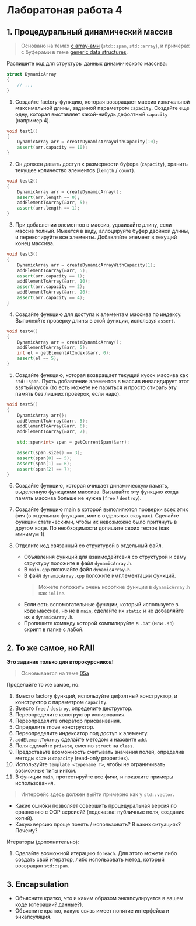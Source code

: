 # Лаборатоная работа 4

## 1. Процедуральный динамический массив

> Основано на темах [с array-ами](../en/06_arrays) (`std::span`, `std::array`),
> и примерах с буферами в теме [generic data structures](../en/09_generic_data_structures).

Распишите код для структуры данных динамического массива:

```cpp
struct DynamicArray
{
    // ...
}
```

1. Создайте factory-функцию, которая возвращает массив изначальной максимальной длины,
   заданной параметром `capacity`.
   Создайте еще одну, которая выставляет какой-нибудь дефолтный `capacity` (например 4).

```cpp
void test1()
{
    DynamicArray arr = createDynamicArrayWithCapacity(10);
    assert(arr.capacity == 10);
}
```

2. Он должен давать доступ к размерности буфера (`capacity`),
   хранить текущее количество элементов (`length` / `count`).

```cpp
void test2()
{
    DynamicArray arr = createDynamicArray();
    assert(arr.length == 0);
    addElementToArray(&arr, 5);
    assert(arr.length == 1);
}
```

3. При добавлении элементов в массив, удваивайте длину, если массив полный.
   Имеется в виду, аллоцируйте буфер двойной длины, и перекопируйте все элементы.
   Добавляйте элемент в текущий конец массива.

```cpp
void test3()
{
    DynamicArray arr = createDynamicArrayWithCapacity(1);
    addElementToArray(&arr, 5);
    assert(arr.capacity == 1);
    addElementToArray(&arr, 10);
    assert(arr.capacity == 2);
    addElementToArray(&arr, 20);
    assert(arr.capacity == 4);
}
```

4. Создайте функцию для доступа к элементам массива по индексу.
   Выполняйте проверку длины в этой функции, используя `assert`.

```cpp
void test4()
{
    DynamicArray arr = createDynamicArray();
    addElementToArray(&arr, 5);
    int el = getElementAtIndex(&arr, 0);
    assert(el == 5);
}
```

5. Создайте функцию, которая возвращает текущий кусок массива как `std::span`.
   Пусть добавление элементов в массив инвалидирует этот взятый кусок 
   (то есть можете не париться и просто стирать эту память без лишних проверок, если надо).

```cpp
void test5()
{
    DynamicArray arr{};
    addElementToArray(&arr, 5);
    addElementToArray(&arr, 6);
    addElementToArray(&arr, 7);

    std::span<int> span = getCurrentSpan(&arr);

    assert(span.size() == 3);
    assert(span[0] == 5);
    assert(span[1] == 6);
    assert(span[2] == 7);
}
```

6. Создайте функцию, которая очищает динамическую память, выделенную функциями массива.
   Вызывайте эту функцию когда память массива больше не нужна (`free` / `destroy`).

7. Создайте функцию main в которой выполняются проверки всех этих фич 
   (в отдельных фнукциях, или в отдельных скоупах).
   Сделайте функции статическими, чтобы их невозможно было притянуть в другом коде.
   По необходимости допишите своих тестов (как минимум 1).

8. Отделите код связанный со структурой в отдельный файл.
   - Объявления функций для взаимодейтсвия со структурой и саму структуру положите в файл `dynamicArray.h`.
   - В `main.cpp` включайте файл `dynamicArray.h`.
   - В файл `dynamicArray.cpp` положите имплементации функций.
     > Можете положить очень короткие функции в `dynamicArray.h` как `inline`.
   - Если есть вспомогательные функции, который используете в коде массива, но не в `main`,
     сделайте их `static` и не добавляйте их в `dynamicArray.h`.
   - Пропишите команду которой компилируйте в `.bat` (или `.sh`) скрипт в папке с лабой.

  
## 2. То же самое, но RAII

**Это задание только для второкурсников!**

> Основывается на теме [05a](../05_programming_fundamentals/doc.md)


Проделайте то же самое, но:

1. Вместо factory функций, используйте дефолтный конструктор, и конструктор с параметром `capacity`.
2. Вместо `free` / `destroy`, определите деструктор.
3. Переопределите конструктор копирования.
4. Переопределите оператор присваивания.
5. Определите move конструктор.
6. Переопределите индексатор под доступ к элементу.
7. `addElementToArray` сделайте методом и назовите `add`.
8. Поля сделайте `private`, сменив `struct` на `class`.
9. Предоставьте возможность считывать значения полей, 
   определив методы `size` и `capacity` (read-only properties).
10. Используйте `template <typename T>`, чтобы не ограничивать возможные типы интом.
11. В функции `main`, протестируйте все фичи, и покажите примеры использования.

> Интерфейс здесь должен выйти примерно как у `std::vector`.

- Какие ошибки позволяет совершить процедуральная версия по сравнению с OOP версией? 
  (подсказка: публичные поля, создание копий).
- Какую версию проще понять / использовать? В каких ситуациях? Почему?

Итераторы (дополнительно):

1. Сделайте возможной итерацию `foreach`. 
   Для этого можете либо создать свой итератор, либо использовать метод, который возвращал `std::span`.

## 3. Encapsulation

- Объясните кратко, что и каким образом энкапсулируется в вашем коде (операции? данные?).
- Объясните кратко, какую связь имеет понятие интерфейса и энкапсуляция.